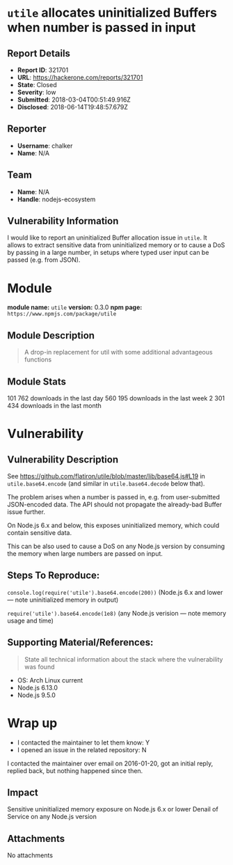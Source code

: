 # `utile` allocates uninitialized Buffers when number is passed in input

## Report Details
- **Report ID**: 321701
- **URL**: https://hackerone.com/reports/321701
- **State**: Closed
- **Severity**: low
- **Submitted**: 2018-03-04T00:51:49.916Z
- **Disclosed**: 2018-06-14T19:48:57.679Z

## Reporter
- **Username**: chalker
- **Name**: N/A

## Team
- **Name**: N/A
- **Handle**: nodejs-ecosystem

## Vulnerability Information
I would like to report an uninitialized Buffer allocation issue in `utile`.
It allows to extract sensitive data from uninitialized memory or to cause a DoS by passing in a large number, in setups where typed user input can be passed (e.g. from JSON).

# Module

**module name:** `utile`
**version:** 0.3.0
**npm page:** `https://www.npmjs.com/package/utile`

## Module Description

> A drop-in replacement for util with some additional advantageous functions

## Module Stats

101 762 downloads in the last day
560 195 downloads in the last week
2 301 434 downloads in the last month

# Vulnerability

## Vulnerability Description

See https://github.com/flatiron/utile/blob/master/lib/base64.js#L19 in `utile.base64.encode` (and similar in `utile.base64.decode` below that).

The problem arises when a number is passed in, e.g. from user-submitted JSON-encoded data.
The API should not propagate the already-bad Buffer issue further.

On Node.js 6.x and below, this exposes uninitialized memory, which could contain sensitive data.

This can be also used to cause a DoS on any Node.js version by consuming the memory when large numbers are passed on input.

## Steps To Reproduce:

`console.log(require('utile').base64.encode(200))` (Node.js 6.x and lower — note uninitialized memory in output)

`require('utile').base64.encode(1e8)` (any Node.js verision — note memory usage and time)

## Supporting Material/References:

> State all technical information about the stack where the vulnerability was found

- OS: Arch Linux current
- Node.js 6.13.0
- Node.js 9.5.0

# Wrap up

- I contacted the maintainer to let them know: Y
- I opened an issue in the related repository: N

I contacted the maintainer over email on 2016-01-20, got an initial reply, replied back, but nothing happened since then.

## Impact

Sensitive uninitialized memory exposure on Node.js 6.x or lower
Denail of Service on any Node.js version

## Attachments
No attachments
